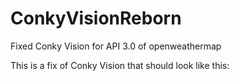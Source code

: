 # ConkyVisionReborn
Fixed Conky Vision for API 3.0 of openweathermap

This is a fix of Conky Vision that should look like this:

